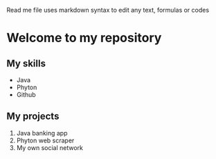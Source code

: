 Read me file uses markdown syntax to edit any text, formulas or codes

# Welcome to my repository 

## My skills

- Java 
- Phyton
- Github

## My projects

1. Java banking app
2. Phyton web scraper
3. My own social network

